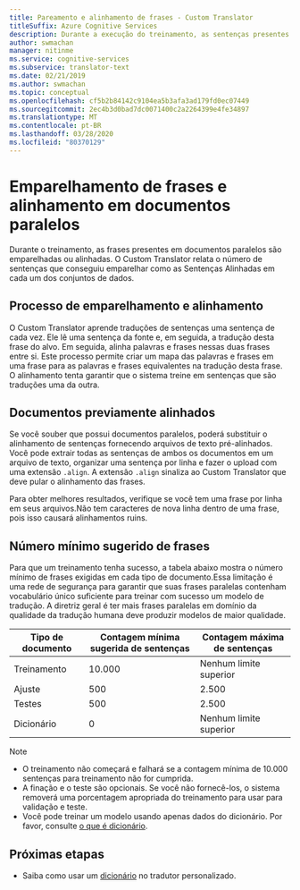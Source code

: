 ```yaml
---
title: Pareamento e alinhamento de frases - Custom Translator
titleSuffix: Azure Cognitive Services
description: Durante a execução do treinamento, as sentenças presentes em documentos paralelos são emparelhadas ou alinhadas. Tradutor personalizado aprende traduções uma frase de cada vez, lendo uma frase, a tradução desta frase. Em seguida, alinha palavras e frases nessas duas frases entre si.
author: swmachan
manager: nitinme
ms.service: cognitive-services
ms.subservice: translator-text
ms.date: 02/21/2019
ms.author: swmachan
ms.topic: conceptual
ms.openlocfilehash: cf5b2b84142c9104ea5b3afa3ad179fd0ec07449
ms.sourcegitcommit: 2ec4b3d0bad7dc0071400c2a2264399e4fe34897
ms.translationtype: MT
ms.contentlocale: pt-BR
ms.lasthandoff: 03/28/2020
ms.locfileid: "80370129"
---
```

# <a name="sentence-pairing-and-alignment-in-parallel-documents"></a>Emparelhamento de frases e alinhamento em documentos paralelos

Durante o treinamento, as frases presentes em documentos paralelos são emparelhadas ou alinhadas. O Custom Translator relata o número de sentenças que conseguiu emparelhar como as Sentenças Alinhadas em cada um dos conjuntos de dados.

## <a name="pairing-and-alignment-process"></a>Processo de emparelhamento e alinhamento

O Custom Translator aprende traduções de sentenças uma sentença de cada vez. Ele lê uma sentença da fonte e, em seguida, a tradução desta frase do alvo. Em seguida, alinha palavras e frases nessas duas frases entre si. Este processo permite criar um mapa das palavras e frases em uma frase para as palavras e frases equivalentes na tradução desta frase. O alinhamento tenta garantir que o sistema treine em sentenças que são traduções uma da outra.

## <a name="pre-aligned-documents"></a>Documentos previamente alinhados

Se você souber que possui documentos paralelos, poderá substituir o alinhamento de sentenças fornecendo arquivos de texto pré-alinhados. Você pode extrair todas as sentenças de ambos os documentos em um arquivo de texto, organizar uma sentença por linha e fazer o upload com uma extensão `.align`. A extensão `.align` sinaliza ao Custom Translator que deve pular o alinhamento das frases.

Para obter melhores resultados, verifique se você tem uma frase por linha em seus arquivos.Não tem caracteres de nova linha dentro de uma frase, pois isso causará alinhamentos ruins.

## <a name="suggested-minimum-number-of-sentences"></a>Número mínimo sugerido de frases

Para que um treinamento tenha sucesso, a tabela abaixo mostra o número mínimo de frases exigidas em cada tipo de documento.Essa limitação é uma rede de segurança para garantir que suas frases paralelas contenham vocabulário único suficiente para treinar com sucesso um modelo de tradução. A diretriz geral é ter mais frases paralelas em domínio da qualidade da tradução humana deve produzir modelos de maior qualidade.

| Tipo de documento   | Contagem mínima sugerida de sentenças | Contagem máxima de sentenças |
|------------|--------------------------------------------|--------------------------------|
| Treinamento   | 10.000                                     | Nenhum limite superior                 |
| Ajuste     | 500                                      | 2.500       |
| Testes    | 500                                      | 2.500  |
| Dicionário | 0                                          | Nenhum limite superior                 |

> [!NOTE]
> - O treinamento não começará e falhará se a contagem mínima de 10.000 sentenças para treinamento não for cumprida. 
> - A finação e o teste são opcionais. Se você não fornecê-los, o sistema removerá uma porcentagem apropriada do treinamento para usar para validação e teste. 
> - Você pode treinar um modelo usando apenas dados do dicionário. Por favor, consulte [o que é dicionário](https://docs.microsoft.com/azure/cognitive-services/translator/custom-translator/what-is-dictionary).

## <a name="next-steps"></a>Próximas etapas

- Saiba como usar um [dicionário](what-is-dictionary.md) no tradutor personalizado.
